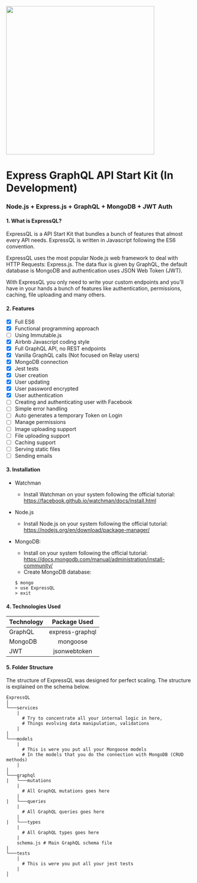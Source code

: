 <img src="http://i.imgur.com/KXbWZTA.png" width="400">

# Express GraphQL API Start Kit (In Development)
### Node.js + Express.js + GraphQL + MongoDB + JWT Auth


#### 1. What is ExpressQL?
ExpressQL is a API Start Kit that bundles a bunch of features that almost every API needs. ExpressQL is written in Javascript following the ES6 convention.

ExpressQL uses the most popular Node.js web framework to deal with HTTP Requests: Express.js. The data flux is given by GraphQL, the default database is MongoDB and authentication uses JSON Web Token (JWT).

With ExpressQL you only need to write your custom endpoints and you'll have in your hands a bunch of features like authentication, permissions, caching, file uploading and many others.

#### 2. Features
- [x] Full ES6
- [x] Functional programming approach
- [ ] Using Immutable.js
- [x] Airbnb Javascript coding style
- [x] Full GraphQL API, no REST endpoints
- [x] Vanilla GraphQL calls (Not focused on Relay users)
- [x] MongoDB connection
- [x] Jest tests
- [x] User creation
- [x] User updating
- [x] User password encrypted
- [x] User authentication
- [ ] Creating and authenticating user with Facebook
- [ ] Simple error handling
- [ ] Auto generates a temporary Token on Login
- [ ] Manage permissions
- [ ] Image uploading support
- [ ] File uploading support
- [ ] Caching support
- [ ] Serving static files
- [ ] Sending emails

#### 3. Installation

* Watchman
  * Install Watchman on your system following the official tutorial:
  https://facebook.github.io/watchman/docs/install.html

* Node.js
  * Install Node.js on your system following the official tutorial:
  https://nodejs.org/en/download/package-manager/

* MongoDB:
  * Install on your system following the official tutorial:
  https://docs.mongodb.com/manual/administration/install-community/
  * Create MongoDB database:
  ```
  $ mongo
  > use ExpressQL
  > exit
  ```

#### 4. Technologies Used
| Technology | Package Used    |
|------------|:---------------:|
| GraphQL    | express-graphql |
| MongoDB    | mongoose        |
| JWT        | jsonwebtoken    |

#### 5. Folder Structure

The structure of ExpressQL was designed for perfect scaling. The structure is explained on the schema below.

```
ExpressQL
│
└───services
    |
      # Try to concentrate all your internal logic in here,
      # Things evolving data manipulation, validations
    |
│
└───models
    |
      # This is were you put all your Mongoose models
      # In the models that you do the connection with MongoDB (CRUD methods)
    |
│   
└───graphql
|   └───mutations
    |
      # All GraphQL mutations goes here
    |
|   └───queries
    |
      # All GraphQL queries goes here
    |
|   └───types
    |
      # All GraphQL types goes here
    |
    schema.js # Main GraphQL schema file
|
└───tests
    |
      # This is were you put all your jest tests
    |
│
```
